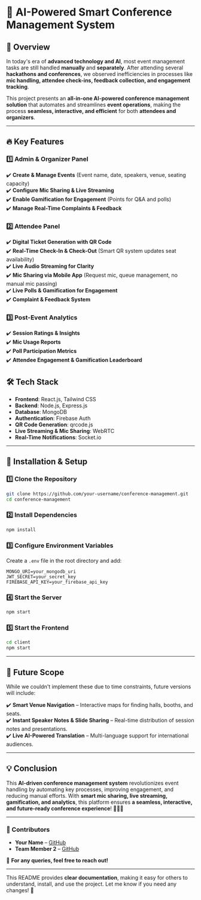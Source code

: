 
# **🎤 AI-Powered Smart Conference Management System**  

## 🚀 **Overview**  
In today's era of **advanced technology and AI**, most event management tasks are still handled **manually** and **separately**. After attending several **hackathons and conferences**, we observed inefficiencies in processes like **mic handling, attendee check-ins, feedback collection, and engagement tracking**.  

This project presents an **all-in-one AI-powered conference management solution** that automates and streamlines **event operations**, making the process **seamless, interactive, and efficient** for both **attendees and organizers**.  

---

## 🔥 **Key Features**  

### **1️⃣ Admin & Organizer Panel**  
✔️ **Create & Manage Events** (Event name, date, speakers, venue, seating capacity)  
✔️ **Configure Mic Sharing & Live Streaming**  
✔️ **Enable Gamification for Engagement** (Points for Q&A and polls)  
✔️ **Manage Real-Time Complaints & Feedback**  

### **2️⃣ Attendee Panel**  
✔️ **Digital Ticket Generation with QR Code**  
✔️ **Real-Time Check-In & Check-Out** (Smart QR system updates seat availability)  
✔️ **Live Audio Streaming for Clarity**  
✔️ **Mic Sharing via Mobile App** (Request mic, queue management, no manual mic passing)  
✔️ **Live Polls & Gamification for Engagement**  
✔️ **Complaint & Feedback System**  

### **3️⃣ Post-Event Analytics**  
✔️ **Session Ratings & Insights**  
✔️ **Mic Usage Reports**  
✔️ **Poll Participation Metrics**  
✔️ **Attendee Engagement & Gamification Leaderboard**  


## 🛠 **Tech Stack**  

- **Frontend**: React.js, Tailwind CSS  
- **Backend**: Node.js, Express.js  
- **Database**: MongoDB  
- **Authentication**: Firebase Auth  
- **QR Code Generation**: qrcode.js  
- **Live Streaming & Mic Sharing**: WebRTC  
- **Real-Time Notifications**: Socket.io  

---

## 📌 **Installation & Setup**  

### **1️⃣ Clone the Repository**  
```sh
git clone https://github.com/your-username/conference-management.git
cd conference-management
```

### **2️⃣ Install Dependencies**  
```sh
npm install
```

### **3️⃣ Configure Environment Variables**  
Create a `.env` file in the root directory and add:  
```env
MONGO_URI=your_mongodb_uri
JWT_SECRET=your_secret_key
FIREBASE_API_KEY=your_firebase_api_key
```

### **4️⃣ Start the Server**  
```sh
npm start
```

### **5️⃣ Start the Frontend**  
```sh
cd client
npm start
```

---

## 🎯 **Future Scope**  
While we couldn't implement these due to time constraints, future versions will include:  

✔️ **Smart Venue Navigation** – Interactive maps for finding halls, booths, and seats.  
✔️ **Instant Speaker Notes & Slide Sharing** – Real-time distribution of session notes and presentations.  
✔️ **Live AI-Powered Translation** – Multi-language support for international audiences.  

---

## 💡 **Conclusion**  
This **AI-driven conference management system** revolutionizes event handling by automating key processes, improving engagement, and reducing manual efforts. With **smart mic sharing, live streaming, gamification, and analytics**, this platform ensures **a seamless, interactive, and future-ready conference experience**! 🚀🎤🔥  

---

### **👥 Contributors**  
- **Your Name** – [GitHub](https://github.com/your-username)  
- **Team Member 2** – [GitHub](https://github.com/team-member2)  

📩 **For any queries, feel free to reach out!**  

---

This README provides **clear documentation**, making it easy for others to understand, install, and use the project. Let me know if you need any changes! 🚀
